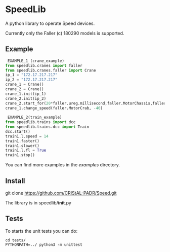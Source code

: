 # SpeedLib
A python library to operate Speed devices.

Currently only the Faller (c) 180290 models is supported. 

Example
-------
```python
 EXAMPLE_1 (crane_example)
from speedlib.cranes import faller
from speedlib.cranes.faller import Crane
ip_1 = "172.17.217.217"
ip_2 = "172.17.217.217"
crane_1 = Crane()
crane_2 = Crane()
crane_1.init(ip_1)
crane_2.init(ip_2)
crane_2.start_for(20*faller.ureg.millisecond,faller.MotorChassis,faller.MotorDirectionForward)
crane_1.change_speed(faller.MotorCrab, -40)
 
 EXAMPLE_2(train_example)
from speedlib.trains import dcc
from speedlib.trains.dcc import Train
dcc.start()
train1.l.speed = 14
train1.faster()
train1.slower()
train1.l.fl = True 
train1.stop()
```
You can find more examples in the *examples* directory.

Install
-------
git clone https://github.com/CRIStAL-PADR/Speed.git

The library is in speedlib/__init__.py

Tests
-----
To starts the unit tests you can do:
```console
cd tests/
PYTHONPATH=../ python3 -m unittest
```

